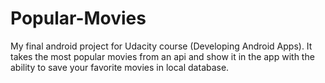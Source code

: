 # Popular-Movies
My final android project for Udacity course (Developing Android Apps). 
It takes the most popular movies from an api and show it in the app with the ability to save your favorite movies in local database.
